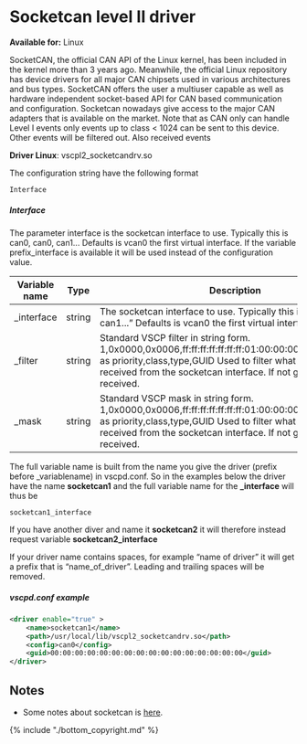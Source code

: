 # Socketcan level II driver

**Available for:** Linux

SocketCAN, the official CAN API of the Linux kernel, has been included in the kernel more than 3 years ago. Meanwhile, the official Linux repository has device drivers for all major CAN chipsets used in various architectures and bus types. SocketCAN offers the user a multiuser capable as well as hardware independent socket-based API for CAN based communication and configuration. Socketcan nowadays give access to the major CAN adapters that is available on the market. Note that as CAN only can handle Level I events only events up to class < 1024 can be sent to this device. Other events will be filtered out. Also received events 

**Driver Linux**: vscpl2_socketcandrv.so

The configuration string have the following format

    Interface

##### Interface

The parameter interface is the socketcan interface to use. Typically this is can0, can0, can1... Defaults is vcan0 the first virtual interface. If the variable prefix_interface is available it will be used instead of the configuration value. 

 | Variable name | Type   | Description | 
 | ------------- | ----   | -----------   | 
 | _interface    | string | The socketcan interface to use. Typically this is “can0, can0, can1...” Defaults is vcan0 the first virtual interface. | 
 | _filter       | string | Standard VSCP filter in string form. 1,0x0000,0x0006,ff:ff:ff:ff:ff:ff:ff:01:00:00:00:00:00:00:00:00 as priority,class,type,GUID Used to filter what events that is received from the socketcan interface. If not give all events are received. | 
 | _mask         | string | Standard VSCP mask in string form. 1,0x0000,0x0006,ff:ff:ff:ff:ff:ff:ff:01:00:00:00:00:00:00:00:00 as priority,class,type,GUID Used to filter what events that is received from the socketcan interface. If not give all events are received.   | 

The full variable name is built from the name you give the driver (prefix before _variablename) in vscpd.conf. So in the examples below the driver have the name **socketcan1** and the full variable name for the **_interface** will thus be

    socketcan1_interface

If you have another diver and name it  **socketcan2** it will therefore instead request variable **socketcan2_interface**

If your driver name contains spaces, for example “name of driver” it will get a prefix that is “name_of_driver”. Leading and trailing spaces will be removed. 

##### vscpd.conf example

```xml
<driver enable="true" >
    <name>socketcan1</name>
    <path>/usr/local/lib/vscpl2_socketcandrv.so</path>
    <config>can0</config>
    <guid>00:00:00:00:00:00:00:00:00:00:00:00:00:00:00:00</guid>
</driver>
```


## Notes

*  Some notes about socketcan is [here](http://www.akehedman.se/wiki/doku.php/socketcan). 



{% include "./bottom_copyright.md" %}
